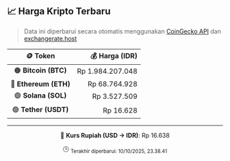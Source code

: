 

<!-- HARGA_KRIPTO -->
## 📈 Harga Kripto Terbaru

> Data ini diperbarui secara otomatis menggunakan [CoinGecko API](https://www.coingecko.com/) dan [exchangerate.host](https://exchangerate.host/)

<div align="center">

| 🪙 Token | 💰 Harga (IDR) |
|:------:|---------------:|
| 🟠 **Bitcoin (BTC)**   | Rp 1.984.207.048 |
| 🔵 **Ethereum (ETH)**  | Rp 68.764.928 |
| 🟣 **Solana (SOL)**    | Rp 3.527.509 |
| 🟢 **Tether (USDT)**   | Rp 16.628 |

---

💱 **Kurs Rupiah (USD → IDR)**: Rp 16.638

🕒 <sub>Terakhir diperbarui: 10/10/2025, 23.38.41</sub>

</div>
<!-- /HARGA_KRIPTO -->